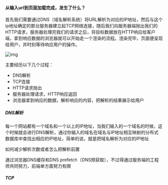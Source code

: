 #### 从输入url到页面加载完成，发生了什么？

首先我们需要通过DNS（域名解析系统）将URL解析为对应的IP地址，然后与这个ip地址确定的那台服务器建立起TCP网络连接，随后我们向服务器端抛出我们的HTTP请求，服务器处理完我们的请求之后，将目标数据放在HTTP响应给客户端，拿到响应数据的浏览器就可以开始走一个渲染的流程。渲染完毕，页面便呈现给用户，并时刻等待响应用户的操作。

![img](https://user-gold-cdn.xitu.io/2018/10/18/16685737b823244c?imageView2/0/w/1280/h/960/format/webp/ignore-error/1)

主要经历以下几个过程：

* DNS解析
* TCP连接
* HTTP请求抛出
* 服务器处理请求，HTTP响应返回
* 浏览器拿到响应的数据，解析响应的内容，把解析的结果展示给用户

##### DNS解析

每一个网站都有一个域名和一个以上的IP地址，当我们输入的一个域名的时候，这个时候就会进行DNS解析，通过你输入的域名在域名与IP地址相互映射的分布式数据库中查找出相应的IP地址，简单的说，就是把域名解析为对应的IP地址

如何减少解析次数或者怎么把解析前置

通过浏览器DNS缓存和DNS prefetch（DNS预获取），不过得通过服务端的工程师共同努力，前端单方面努力有限



##### TCP